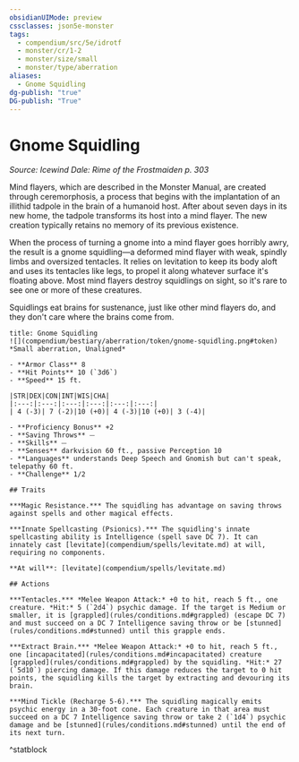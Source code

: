```yaml
---
obsidianUIMode: preview
cssclasses: json5e-monster
tags:
  - compendium/src/5e/idrotf
  - monster/cr/1-2
  - monster/size/small
  - monster/type/aberration
aliases:
  - Gnome Squidling
dg-publish: "true"
DG-publish: "True"
---
```

# Gnome Squidling
*Source: Icewind Dale: Rime of the Frostmaiden p. 303*  

Mind flayers, which are described in the Monster Manual, are created through ceremorphosis, a process that begins with the implantation of an illithid tadpole in the brain of a humanoid host. After about seven days in its new home, the tadpole transforms its host into a mind flayer. The new creation typically retains no memory of its previous existence.

When the process of turning a gnome into a mind flayer goes horribly awry, the result is a gnome squidling—a deformed mind flayer with weak, spindly limbs and oversized tentacles. It relies on levitation to keep its body aloft and uses its tentacles like legs, to propel it along whatever surface it's floating above. Most mind flayers destroy squidlings on sight, so it's rare to see one or more of these creatures.

Squidlings eat brains for sustenance, just like other mind flayers do, and they don't care where the brains come from.

```ad-statblock
title: Gnome Squidling
![](compendium/bestiary/aberration/token/gnome-squidling.png#token)
*Small aberration, Unaligned*

- **Armor Class** 8 
- **Hit Points** 10 (`3d6`)
- **Speed** 15 ft.

|STR|DEX|CON|INT|WIS|CHA|
|:---:|:---:|:---:|:---:|:---:|:---:|
| 4 (-3)| 7 (-2)|10 (+0)| 4 (-3)|10 (+0)| 3 (-4)|

- **Proficiency Bonus** +2
- **Saving Throws** ⏤
- **Skills** ⏤
- **Senses** darkvision 60 ft., passive Perception 10
- **Languages** understands Deep Speech and Gnomish but can't speak, telepathy 60 ft.
- **Challenge** 1/2

## Traits

***Magic Resistance.*** The squidling has advantage on saving throws against spells and other magical effects.

***Innate Spellcasting (Psionics).*** The squidling's innate spellcasting ability is Intelligence (spell save DC 7). It can innately cast [levitate](compendium/spells/levitate.md) at will, requiring no components.

**At will**: [levitate](compendium/spells/levitate.md)

## Actions

***Tentacles.*** *Melee Weapon Attack:* +0 to hit, reach 5 ft., one creature. *Hit:* 5 (`2d4`) psychic damage. If the target is Medium or smaller, it is [grappled](rules/conditions.md#grappled) (escape DC 7) and must succeed on a DC 7 Intelligence saving throw or be [stunned](rules/conditions.md#stunned) until this grapple ends.

***Extract Brain.*** *Melee Weapon Attack:* +0 to hit, reach 5 ft., one [incapacitated](rules/conditions.md#incapacitated) creature [grappled](rules/conditions.md#grappled) by the squidling. *Hit:* 27 (`5d10`) piercing damage. If this damage reduces the target to 0 hit points, the squidling kills the target by extracting and devouring its brain.

***Mind Tickle (Recharge 5-6).*** The squidling magically emits psychic energy in a 30-foot cone. Each creature in that area must succeed on a DC 7 Intelligence saving throw or take 2 (`1d4`) psychic damage and be [stunned](rules/conditions.md#stunned) until the end of its next turn.
```
^statblock